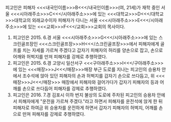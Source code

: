 피고인은 피해자 <<<내국인이름>>>B<<</내국인이름>>>(여, 21세)가 재학 중인 서울 <<<시아래주소>>>C<<</시아래주소>>>에 있는 <<<대학교>>>D<<</대학교>>>대학교의 외래교수이자 피해자가 다니는 서울 <<<시아래주소>>>E<<</시아래주소>>>에 있는 <<<교회>>>F<<</교회>>>교회의 목사이다.
1. 피고인은 2015. 6.경 서울 <<<시아래주소>>>G<<</시아래주소>>>에 있는 스크린골프장인 <<<스크린골프장>>>H<<</스크린골프장>>>에서 피해자에게 골프를 치는 자세를 가르쳐 주겠다고 갑자기 피해자의 허리를 양손으로 잡고, 손으로 어깨와 허벅지를 만져 피해자를 강제로 추행하였다.
2. 피고인은 2015. 6.경 고양시 일산서구 <<<구아래주소>>>I<<</구아래주소>>>에 있는 <<<매장>>>J<<</매장>>>매장 부근 도로를 지나는 피고인의 승용차 안에서 조수석에 앉아 있던 피해자의 손과 허벅지를 갑자기 손으로 쓰다듬고, 위 <<<매장>>>J<<</매장>>> 매장에서 피해자와 걸어가다가 갑자기 피해자의 등과 어깨를 손으로 쓰다듬어 피해자를 강제로 추행하였다.
3. 피고인은 2016. 7.경 김포시 이하 번지 불상의 도로에 주차된 피고인의 승용차 안에서 피해자에게 "운전을 가르쳐 주겠다."라고 하면서 피해자를 운전석에 앉게 한 뒤 피해자로 하여금 위 승용차를 운전하게 하면서 갑자기 피해자의 허벅지, 어깨를 손으로 만져 피해자를 강제로 추행하였다.